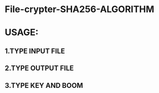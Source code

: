# File-crypter-SHA256-ALGORITHM
# USAGE:
## 1.TYPE INPUT FILE 
## 2.TYPE OUTPUT FILE
## 3.TYPE KEY AND BOOM
